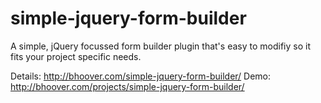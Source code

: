 # simple-jquery-form-builder
A simple, jQuery focussed form builder plugin that's easy to modifiy so it fits your project specific needs.

Details: http://bhoover.com/simple-jquery-form-builder/
Demo: http://bhoover.com/projects/simple-jquery-form-builder/
